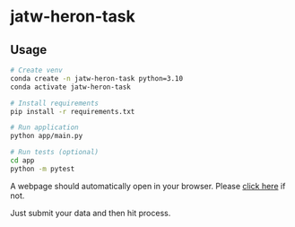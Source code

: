 # jatw-heron-task

## Usage

```bash
# Create venv
conda create -n jatw-heron-task python=3.10
conda activate jatw-heron-task

# Install requirements
pip install -r requirements.txt

# Run application
python app/main.py

# Run tests (optional)
cd app
python -m pytest
```

A webpage should automatically open in your browser. Please
[click here](http://127.0.0.1:5000) if not.

Just submit your data and then hit process.

